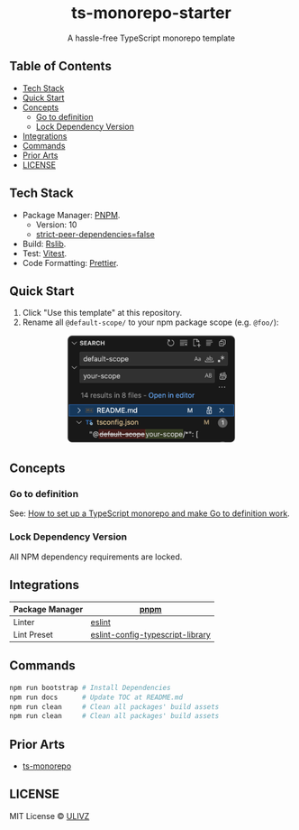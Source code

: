 <h1 align="center">ts-monorepo-starter</h1>

<p align="center">
  A hassle-free TypeScript monorepo template
</p>

<!-- START doctoc generated TOC please keep comment here to allow auto update -->
<!-- DON'T EDIT THIS SECTION, INSTEAD RE-RUN doctoc TO UPDATE -->

## Table of Contents

- [Tech Stack](#tech-stack)
- [Quick Start](#quick-start)
- [Concepts](#concepts)
  - [Go to definition](#go-to-definition)
  - [Lock Dependency Version](#lock-dependency-version)
- [Integrations](#integrations)
- [Commands](#commands)
- [Prior Arts](#prior-arts)
- [LICENSE](#license)

<!-- END doctoc generated TOC please keep comment here to allow auto update -->

## Tech Stack

- Package Manager: [PNPM](https://pnpm.io/).
  - Version: 10
  - [strict-peer-dependencies=false](https://docs.npmjs.com/cli/v7/using-npm/config/#strict-peer-deps)
- Build: [Rslib](https://lib.rsbuild.dev/).
- Test: [Vitest](https://lib.rsbuild.dev/).
- Code Formatting: [Prettier](https://prettier.io/).

## Quick Start

1. Click "Use this template" at this repository.
2. Rename all `@default-scope/` to your npm package scope (e.g. `@foo/`):

<p align="center">
  <img src="./media/replace-npm-scope.png" width="300">
</p>

## Concepts

### Go to definition

See: [How to set up a TypeScript monorepo and make Go to definition work](https://medium.com/@NiGhTTraX/how-to-set-up-a-typescript-monorepo-with-lerna-c6acda7d4559).

### Lock Dependency Version

All NPM dependency requirements are locked.

## Integrations

| Package Manager | [pnpm](https://pnpm.io/) |
| --- | --- |
| Linter | [eslint](https://pnpm.io/) |
| Lint Preset | [eslint-config-typescript-library](https://github.com/default-scope/eslint-config-typescript-library) |

## Commands

```bash
npm run bootstrap # Install Dependencies
npm run docs      # Update TOC at README.md
npm run clean     # Clean all packages' build assets
npm run clean     # Clean all packages' build assets
```

## Prior Arts

- [ts-monorepo](https://github.com/NiGhTTraX/ts-monorepo)

## LICENSE

MIT License © [ULIVZ](https://github.com/ulivz)
